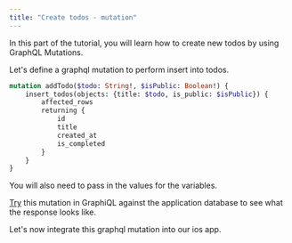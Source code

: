 ```yaml
---
title: "Create todos - mutation"
---
```


In this part of the tutorial, you will learn how to create new todos by using GraphQL Mutations.

Let's define a graphql mutation to perform insert into todos.

```graphql
mutation addTodo($todo: String!, $isPublic: Boolean!) {
    insert_todos(objects: {title: $todo, is_public: $isPublic}) {
        affected_rows
        returning {
            id
            title
            created_at
            is_completed
        }
    }
}
```

You will also need to pass in the values for the variables.

[Try](https://learn.hasura.io/graphql/graphiql) this mutation in GraphiQL against the application database to see what the response looks like.

Let's now integrate this graphql mutation into our ios app.

